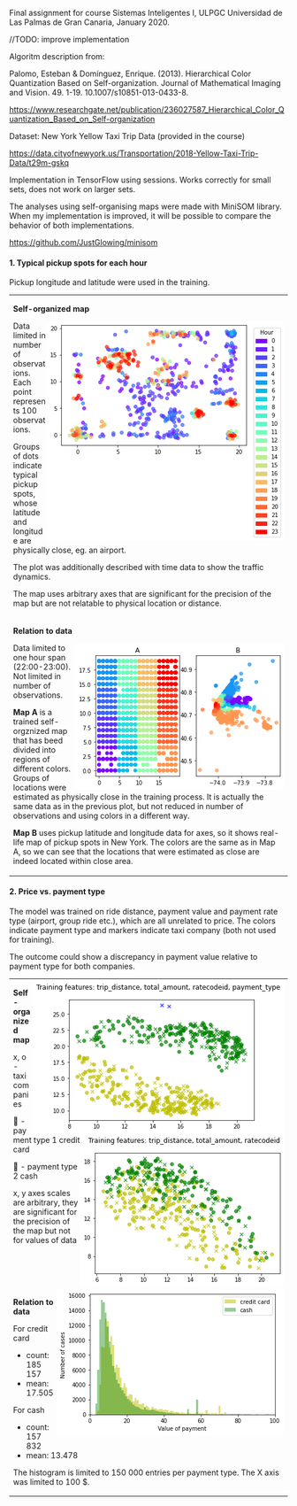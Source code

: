 Final assignment for course Sistemas Inteligentes I, ULPGC Universidad de Las Palmas de Gran Canaria, January 2020.

//TODO: improve implementation

Algoritm description from:

Palomo, Esteban & Domínguez, Enrique. (2013). Hierarchical Color Quantization Based on Self-organization. Journal of Mathematical Imaging and Vision. 49. 1-19. 10.1007/s10851-013-0433-8.

https://www.researchgate.net/publication/236027587_Hierarchical_Color_Quantization_Based_on_Self-organization

Dataset: New York Yellow Taxi Trip Data (provided in the course)

https://data.cityofnewyork.us/Transportation/2018-Yellow-Taxi-Trip-Data/t29m-gskq

Implementation in TensorFlow using sessions. Works correctly for small sets, does not work on larger sets.

The analyses using self-organising maps were made with  MiniSOM library. When my implementation is improved, it will be possible to compare the behavior of both implementations.

https://github.com/JustGlowing/minisom

#### 1. Typical pickup spots for each hour
Pickup longitude and latitude were used in the training.

<table>
  <tr>
    <td>
      
**Self-organized map**
      
<img align="right" src="figures/pickup_loc_hours.png">

Data limited in number of observations. Each point represents 100 observations.

Groups of dots indicate typical pickup spots, whose latitude and longitude are physically close, eg. an airport.

The plot was additionally described with time data to show the traffic dynamics.

The map uses arbitrary axes that are significant for the precision of the map but are not relatable to physical location or distance.
    </td>
  </tr>  
  <tr>
    <td>
      
**Relation to data**
      
<img align="right" src="figures/new_york.png">

Data limited to one hour span (22:00-23:00). 
Not limited in number of observations.

**Map A** is a trained self-orgznized map that has beed divided into regions of different colors. Groups of locations were estimated as physically close in the training process. It is actually the same data as in the previous plot, but not reduced in number of observations and using colors in a different way.

**Map B** uses pickup latitude and longitude data for axes, so it shows real-life map of pickup spots in New York. The colors are the same as in Map A, so we can see that the locations that were estimated as close are indeed located within close area.
    </td>
  </tr>
</table>

#### 2. Price vs. payment type
The model was trained on ride distance, payment value and payment rate type (airport, group ride etc.), which are all unrelated to price. The colors indicate payment type and markers indicate taxi company (both not used for training).

The outcome could show a discrepancy in payment value relative to payment type for both companies.

<table>
  <tr>
    <td>
<img align="right" src="figures/price_with_payment_type.png">

<img align="right" src="figures/price_without_payment_type.png">
      
**Self-organized map**
      
x, o - taxi companies

&#x1F34F; - payment type 1 credit card

&#x1F49A; - payment type 2 cash

x, y axes scales are arbitrary, they are significant for the precision of the map but not for values of data
    </td>
  </tr>
  <tr>
    <td>
<img align="right" src="figures/hist_payment.png">
      
**Relation to data**
      

For credit card
- count: 185 157
- mean: 17.505


For cash
- count: 157 832
- mean: 13.478

The histogram is limited to 150 000 entries per payment type. The X axis was limited to 100 $.
    </td>
  </tr>
</table>




